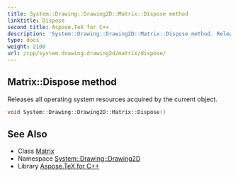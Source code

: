 ```yaml
---
title: System::Drawing::Drawing2D::Matrix::Dispose method
linktitle: Dispose
second_title: Aspose.TeX for C++
description: 'System::Drawing::Drawing2D::Matrix::Dispose method. Releases all operating system resources acquired by the current object in C++.'
type: docs
weight: 2100
url: /cpp/system.drawing.drawing2d/matrix/dispose/
---
```

## Matrix::Dispose method


Releases all operating system resources acquired by the current object.

```cpp
void System::Drawing::Drawing2D::Matrix::Dispose()
```

## See Also

* Class [Matrix](../)
* Namespace [System::Drawing::Drawing2D](../../)
* Library [Aspose.TeX for C++](../../../)
